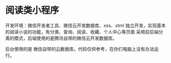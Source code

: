 # 阅读类小程序

开发环境：微信开发者工具、微信云开发数据库、xss、xtml 独立开发，实现基本的阅读小说的功能，有分类、查询、阅读、收藏、个人中心等页面 采用前后端分离的模式，后端使用的是腾讯自带的微信云开发数据库。

后台使用的是 微信自带的云数据库。代码仅供参考，在你们电脑上没有办法运行。
